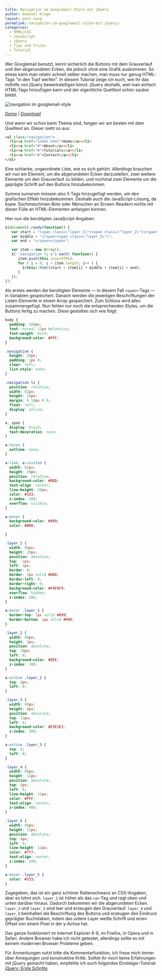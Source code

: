 ```yaml
---
title: Navigation im Googlemail-Style mit jQuery
author: Emanuel Kluge
layout: post.swig
permalink: navigation-im-googlemail-style-mit-jquery/
categories:
  - HTML/CSS
  - JavaScript
  - jQuery
  - Tips und Tricks
  - Tutorial
---
```


Wer Googlemail benutzt, kennt sicherlich die Buttons mit dem Grauverlauf und den abgerundeten Ecken, die jedoch ohne eine Grafik auskommen. So etwas kann man relativ schnell selber machen, man muss nur genug HTML-Tags "in den Topf werfen". In diesem Tutorial zeige ich euch, wie ihr das mithilfe von jQuery bewerkstelligen könnt. jQuery deshalb, weil man einfach HTML-Tags hinzufügen kann und der eigentliche Quelltext schön sauber bleibt.

<noscript data-src="/wp-content/uploads/2009/06/googlemail-style-button-480x126.png" data-alt="navigation im googlemail-style">
<img src="/wp-content/uploads/2009/06/googlemail-style-button-480x126.png" alt="navigation im googlemail-style">
</noscript>

*[Demo][demo] | [Download][download]*

Und wenn wir schon beim Thema sind, fangen wir am besten mit dem Quelltext an. Dieser sieht so aus:

```html
<ul class="navigation">
  <li><a href="index.html">Home</a></li>
  <li><a href="#">About</a></li>
  <li><a href="#">Tutorials</a></li>
  <li><a href="#">Contact</a></li>
</ul>
```

Eine schlanke, ungeordnete Liste, wie es sich gehört. Allerdings brauchen wir nun ein Element, um die abgerundeten Ecken darzustellen, zwei weitere Elemente um den Grauverlauf zu bilden, und nochmal zwei Elemente um die geprägte Schrift auf den Buttons hinzubekommen.

Summa sumarum müssen also 5 Tags hinzugefügt werden, um den grafischen Effekt hinzubekommen. Deshalb auch die JavaScript-Lösung, da bspw. Suchmaschinen-Bots oder Menschen an Screen-Readern nichts mit dieser Fülle an HTML-Elementen anfangen können.

Hier nun die benötigten JavaScript-Angaben:

```javascript
$(document).ready(function() {
   var start = "<span class=\"layer_1\"><span class=\"layer_2\"></span><span class=\"layer_3\"></span><span class=\"layer_4\">";
   var middle = "</span><span class=\"layer_5\">";
   var end = "</span></span>";

   var item = new Array();
   $('.navigation li a').each( function() {
      item.push(this.innerHTML);
      for ( i = 0; i < item.length; i++ ) {
        $(this).html(start + item[i] + middle + item[i] + end);
      }
   });
});
```

Als erstes werden die benötigten Elemente &mdash; in diesem Fall `<span>`-Tags &mdash; in Variablen gespeichert. Danach werden die jeweiligen Beschriftungen der Listen-Elemente in einem Array gespeichert. Zum Schluss wird alles zusammengefügt. Nun fehlen nur noch die entsprechenden Styles, um die Buttons fertig zu machen. Diese gestalten sich wie folgt:

```css
body {
  padding: 100px;
  font: normal 12px Helvetica;
  font-weight: bold;
  background-color: #FFF;
}

.navigation {
  height: 20px;
  padding: 1px 0;
  clear: left;
  list-style: none;
}

.navigation li {
  position: relative;
  width: 82px;
  height: 20px;
  margin: 0 10px 0 0;
  float: left;
  display: inline;
}

a, span {
  display: block;
  text-decoration: none;
}

a:focus {
  outline: none;
}

a:link, a:visited {
  width: 82px;
  height: 20px;
  position: relative;
  background-color: #DDD;
  text-align: center;
  line-height: 20px;
  color: #333;
  z-index: 100;
  overflow: visible;
}

a:hover {
  background-color: #999;
  color: #000;

}

.layer_1 {
  width: 80px;
  height: 20px;
  position: absolute;
  top: -1px;
  left: 1px;
  border: 0;
  border: 1px solid #DDD;
  border-left: 0;
  border-right: 0;
  background-color: #F9F9F9;
  overflow: hidden;
  z-index: 200;
}

a:hover .layer_1 {
  border-top: 1px solid #999;
  border-bottom: 1px solid #999;
}

.layer_2 {
  width: 80px;
  height: 2px;
  position: absolute;
  top: 10px;
  left: 0;
  background-color: #EEE;
  z-index: 300;
}

a:active .layer_2 {
  top: 8px;
  left: 0;
}

.layer_3 {
  width: 80px;
  height: 8px;
  position: absolute;
  top: 12px;
  left: 0;
  background-color: #E3E3E3;
  z-index: 300;
}

a:active .layer_3 {
  top: 0;
  left: 0;
}

.layer_4 {
  width: 80px;
  height: 12px;
  position: absolute;
  top: 5px;
  left: 0;
  line-height: 12px;
  color: #FFF;
  text-align: center;
  z-index: 400;
}

.layer_5 {
  width: 80px;
  height: 12px;
  position: absolute;
  top: 4px;
  left: 0;
  line-height: 12px;
  color: #777;
  text-align: center;
  z-index: 500;
}

a:hover .layer_5 {
  color: #333;
}
```

Zugegeben, das ist ein ganz schöner Rattenschwanz an CSS-Angaben, aber es lohnt sich. `layer_1` ist höher als das `<a>`-Tag und ragt oben und unten darüber hinaus. Dadurch bekommen wir die abgerundeten Ecken. `layer_2` und `layer_3` sind leer und erzeugen den Grauverlauf. `layer_4` und `layer_5` beinhalten die Beschriftung des Buttons und erzeugen den Eindruck geprägter Buchstaben, indem das untere Layer weiße Schrift und einen Offset von einem Pixel in der y-Achse hat.

Das ganze funktioniert im Internet Explorer 6-8, im Firefox, in Opera und in Safari. Andere Browser habe ich nicht getestet, allerdings sollte es mit keinem modernen Browser Probleme geben.

Für Anmerkungen nutzt bitte die Kommentarfunktion, ich freue mich immer über Anregungen und konstruktive Kritik. Solltet ihr noch keine Erfahrungen mit jQuery gemacht haben, empfehle ich euch folgendes Einsteiger-Tutorial: [jQuery: Erste Schritte][professorweb]

[demo]: http://www.emanuel-kluge.de/demo/googlemail-style-button/index.html
[download]: /wp-content/uploads/2009/06/googlemail-style-button.zip
[professorweb]: http://www.professorweb.de/javascript-ajax/jquery-erste-schritte.html
